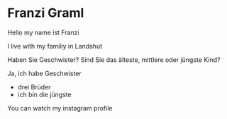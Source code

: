 # Franzi Graml

Hello my name ist Franzi

I live with my familiy in Landshut

<p>Haben Sie Geschwister? Sind Sie das älteste, mittlere oder jüngste Kind?</p>

<p>Ja, ich habe Geschwister<p>

- drei Brüder
- ich bin die jüngste

You can  watch my instagram profile


